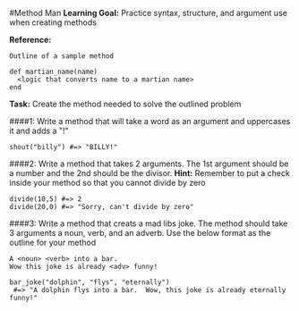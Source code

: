 #Method Man
**Learning Goal:** Practice syntax, structure, and argument use when creating methods

**Reference:**
```
Outline of a sample method

def martian_name(name)
  <logic that converts name to a martian name>
end
```
**Task:** Create the method needed to solve the outlined problem

####1: Write a method that will take a word as an argument and uppercases it and adds a "!"
```
shout("billy") #=> "BILLY!"
```

####2: Write a method that takes 2 arguments.  The 1st argument should be a number and the 2nd should be the divisor.
**Hint:** Remember to put a check inside your method so that you cannot divide by zero
```
divide(10,5) #=> 2
divide(20,0) #=> "Sorry, can't divide by zero"
```

####3: Write a method that creats a mad libs joke.  The method should take 3 arguments a noun, verb, and an adverb.
Use the below format as the outline for your method
```
A <noun> <verb> into a bar.
Wow this joke is already <adv> funny!

bar_joke("dolphin", "flys", "eternally")
 #=> "A dolphin flys into a bar.  Wow, this joke is already eternally funny!"

```



